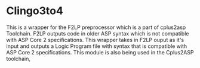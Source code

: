 # Clingo3to4
This is a wrapper for the F2LP preprocessor which is a part of cplus2asp Toolchain. 
F2LP outputs code in older ASP syntax which is not compatible with ASP Core 2 specifications. This wrapper takes in F2LP ouput as it's input and outputs a Logic Program file with syntax that is compatible with ASP Core 2 specifications. This module is also being used in the Cplus2ASP toolchain,  
